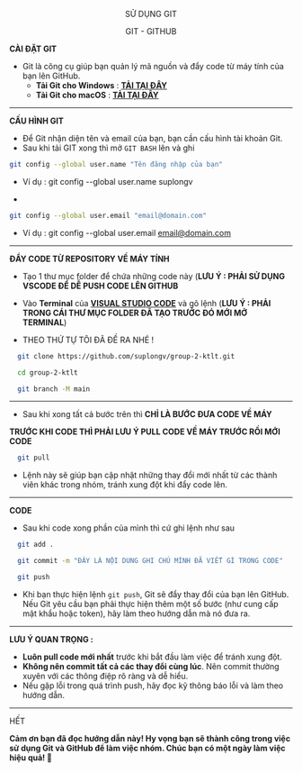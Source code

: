 <p align="center" >
SỬ DỤNG GIT
</p>

<p align="center">
GIT - GITHUB
</p>


__CÀI ĐẶT GIT__ 

- Git là công cụ giúp bạn quản lý mã nguồn và đẩy code từ máy tính của bạn lên GitHub.
  - __Tải Git cho Windows__ : [**TẢI TẠI ĐÂY**](https://git-scm.com/downloads/win)
  - __Tải Git cho macOS__ : [**TẢI TẠI ĐÂY**](https://git-scm.com/downloads/mac)
 
---

__CẤU HÌNH GIT__

- Để Git nhận diện tên và email của bạn, bạn cần cấu hình tài khoản Git.
- Sau khi tải GIT xong thì mở `GIT BASH` lên và ghi
``` bash
git config --global user.name "Tên đăng nhập của bạn"
```
  + Ví dụ : git config --global user.name suplongv

-

``` bash
git config --global user.email "email@domain.com"
```
  + Ví dụ : git config --global user.email email@domain.com

---

__ĐẨY CODE TỪ REPOSITORY VỀ MÁY TÍNH__

- Tạo 1 thư mục folder để chứa những code này (**LƯU Ý : PHẢI SỬ DỤNG VSCODE ĐỂ DỄ PUSH CODE LÊN GITHUB**

- Vào __Terminal__ của [__VISUAL STUDIO CODE__](https://code.visualstudio.com/) và gõ lệnh (__LƯU Ý : PHẢI TRONG CÁI THƯ MỤC FOLDER ĐÃ TẠO TRƯỚC ĐÓ MỚI MỞ TERMINAL__)

- THEO THỨ TỰ TÔI ĐÃ ĐỀ RA NHÉ !  
```bash
  git clone https://github.com/suplongv/group-2-ktlt.git

  cd group-2-ktlt

  git branch -M main
```

---

- Sau khi xong tất cả bước trên thì __CHỈ LÀ BƯỚC ĐƯA CODE VỀ MÁY__

__TRƯỚC KHI CODE THÌ PHẢI LƯU Ý PULL CODE VỀ MÁY TRƯỚC RỒI MỚI CODE__

```bash
  git pull
```
- Lệnh này sẽ giúp bạn cập nhật những thay đổi mới nhất từ các thành viên khác trong nhóm, tránh xung đột khi đẩy code lên.

---

__CODE__

- Sau khi code xong phần của mình thì cứ ghi lệnh như sau

``` bash
  git add .

  git commit -m "ĐÂY LÀ NỘI DUNG GHI CHÚ MÌNH ĐÃ VIẾT GÌ TRONG CODE"

  git push
```

- Khi bạn thực hiện lệnh `git push`, Git sẽ đẩy thay đổi của bạn lên GitHub. Nếu Git yêu cầu bạn phải thực hiện thêm một số bước (như cung cấp mật khẩu hoặc token), hãy làm theo hướng dẫn mà nó đưa ra.

---

__LƯU Ý QUAN TRỌNG :__

- __Luôn pull code mới nhất__ trước khi bắt đầu làm việc để tránh xung đột.
- __Không nên commit tất cả các thay đổi cùng lúc__. Nên commit thường xuyên với các thông điệp rõ ràng và dễ hiểu.
- Nếu gặp lỗi trong quá trình push, hãy đọc kỹ thông báo lỗi và làm theo hướng dẫn.

---

HẾT

__Cảm ơn bạn đã đọc hướng dẫn này! Hy vọng bạn sẽ thành công trong việc sử dụng Git và GitHub để làm việc nhóm. Chúc bạn có một ngày làm việc hiệu quả! 🚀__






